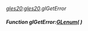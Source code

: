 _[gles20](../../modules/gles20/gles20-module.md):[gles20](../../modules/gles20/gles20-module.md).glGetError_
##### Function glGetError:[GLenum](../../modules/gles20/gles20-glenum.md)(  )
